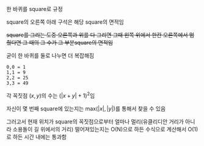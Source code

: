 한 바퀴를 square로 규정

square의 오른쪽 아래 구석은 해당 square의 면적임

~~square를 그리는 도중 오른쪽과 위를 다 그리면 그때 왼쪽 위에서 한칸 오른쪽에서 멈췄다면 그 때의 그 수가 그 부분square의 면적임~~

굳이 한 바퀴를 둘로 나누면 더 복잡해짐

~~~
0,0 = 1
1,1 = 9
2,2 = 25
3,3 = 49
~~~

각 꼭짓점 $(x, y)$의 수는 $(|x+y|+1)^2$임

자신이 몇 번째 square에 있는지는 $\mathsf{max}(|x|, |y|)$를 통해서 찾을 수 있음

그러고서 현재 위치가 square의 꼭짓점으로부터 얼마나 멀리(유클리디안 거리가 아니라 소용돌이 길 위에서의 거리) 떨어져있는지는 O(N)으로 하든 수식으로 계산해서 O(1)로 하든 시간 내에는 통과함
